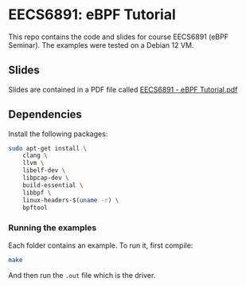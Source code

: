 # EECS6891: eBPF Tutorial

This repo contains the code and slides for course EECS6891 (eBPF Seminar).
The examples were tested on a Debian 12 VM.

## Slides

Slides are contained in a PDF file called [EECS6891 - eBPF Tutorial.pdf](./EECS6891%20-%20eBPF%20Tutorial.pdf)

## Dependencies

Install the following packages:
```sh
sudo apt-get install \
    clang \
    llvm \
    libelf-dev \
    libpcap-dev \
    build-essential \
    libbpf \
    linux-headers-$(uname -r) \
    bpftool
```

### Running the examples

Each folder contains an example. To run it, first compile:

```sh
make
```

And then run the `.out` file which is the driver.